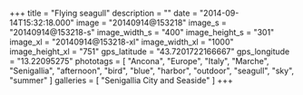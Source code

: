 +++
title = "Flying seagull"
description = ""
date = "2014-09-14T15:32:18.000"
image = "20140914@153218"
image_s = "20140914@153218-s"
image_width_s = "400"
image_height_s = "301"
image_xl = "20140914@153218-xl"
image_width_xl = "1000"
image_height_xl = "751"
gps_latitude = "43.7201722166667"
gps_longitude = "13.22095275"
phototags = [ "Ancona", "Europe", "Italy", "Marche", "Senigallia", "afternoon", "bird", "blue", "harbor", "outdoor", "seagull", "sky", "summer" ]
galleries = [ "Senigallia City and Seaside" ]
+++
